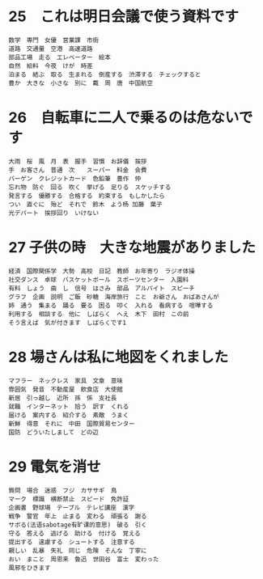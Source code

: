 # 25　これは明日会議で使う資料です

    数学　専門　女優　営業課　市街
    道路　交通量　空港　高速道路　
    部品工場　走る　エレベーター　絵本
    自然　給料　今夜　けが　時差
    泊まる　結ぶ　取る　生まれる　倒産する　渋滞する　チェックすると　
    豊か　大きな　小さな　別に　戴　周　唐　中国航空
# 26　自転車に二人で乗るのは危ないです

    大雨　桜　風　月　表　握手　習慣　お辞儀　挨拶
    手　お客さん　普通　次　　スーパー　料金　会費
    バーゲン　クレジットカード　色鉛筆　豊作　仲
    忘れ物　防ぐ　回る　吹く　挙げる　足りる　スケッチする
    発言する　優勝する　合格する　約束する　もしかしたら
    つい　直ぐに　殆ど　それで　鈴木　よう杨 加藤　葉子
    光デパート　挨拶回り　いけない
# 27 子供の時　大きな地震がありました

    経済　国際関係学　大勢　高校　日記　教師　お年寄り　ラジオ体操
    社交ダンス　卓球　バスケットボール　スポーツセンター　入園料
    有料　しょう　曲　し　信号　はさみ　部品　アルバイト　スピーチ
    グラフ　企画　説明　ご飯　砂糖　海岸旅行　こと　お爺さん　おばあさんが
    姉　通う　集まる　踊る　要る　困る　叩く　入れる　看病する　喧嘩する
    利用する　相談する　他に　しばらく　へえ　木下　田村　この前
    そう言えば　気が付きます　しばらくです1
# 28 場さんは私に地図をくれました

    マフラー　ネックレス　家具　文章　意味
    雰囲気　発音　不動産屋　飲食店　大使館
    新居　引っ越し　近所　孫　係　支社長
    就職　インターネット　拾う　訳す　くれる
    届ける　案内する　紹介する　素敵　うまく
    新鮮　得意　それに　中田　国際貿易センター
    国防　どういたしまして　どの辺
# 29 電気を消せ

    質問　場合　迷惑　フジ　カササギ　鳥
    マーク　標識　横断禁止　スピード　免許証
    企画書　野球場　テーブル　テレビ講座　漢字
    戦争　警官　年上　止まる　変わる　頑張る　謝る
    サボる(法语sabotage有旷课的意思)　破る　引く
    守る　答える　逃げる　助ける　付ける　覚える
    提出する　遠慮する　シュートする　注意する
    親しい　乱暴　失礼　同じ　危険　そんな　丁寧に
    おい　まこと　周恩来　魯迅　世田谷　富士　変わった
    風邪をひきます